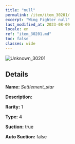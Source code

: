 ```yaml
---
title: "null"
permalink: /item/item_30201/
excerpt: "Wing Fighter null"
last_modified_at: 2023-08-09
locale: en
ref: "item_30201.md"
toc: false
classes: wide
---
```



 ![Unknown_30201](/images/item/Settlement_star_p.png)



## Details

 **Name:** *Settlement_star* 

 **Description:** 

 **Rarity:** 1 

 **Type:** 4 

 **Suction:** true 

 **Auto Suction:** false 


